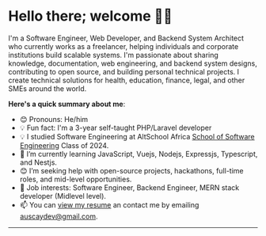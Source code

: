 # Hello there; welcome 👋🏾



I'm a Software Engineer, Web Developer, and Backend System Architect who currently works as a freelancer, helping individuals and corporate institutions build scalable systems. I'm passionate about sharing knowledge, documentation, web engineering, and backend system designs, contributing to open source, and building personal technical projects. I create technical solutions for health, education, finance, legal, and other SMEs around the world.

**Here's a quick summary about me**:

- 😊 Pronouns: He/him
- 💡 Fun fact: I'm a 3-year self-taught PHP/Laravel developer 
- 💡 I studied Software Engineering at AltSchool Africa [School of Software Engineering](https://altschoolafrica.com/schools/engineering) Class of 2024.
- 🌱 I’m currently learning JavaScript, Vuejs, Nodejs, Expressjs, Typescript, and Nestjs.
- 😊 I’m seeking help with open-source projects, hackathons, full-time roles, and mid-level opportunities.
- 💼 Job interests: Software Engineer, Backend Engineer, MERN stack developer (Midlevel level).
- 📫 You can [view my resume](#) an contact me by emailing auscaydev@gmail.com.

---

